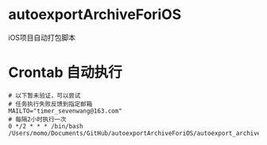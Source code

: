 # autoexportArchiveForiOS
iOS项目自动打包脚本

# Crontab 自动执行
```shell
# 以下暂未验证，可以尝试
# 任务执行失败反馈到指定邮箱
MAILTO="timer_sevenwang@163.com"
# 每隔2小时执行一次
0 */2 * * * /bin/bash /Users/momo/Documents/GitHub/autoexportArchiveForiOS/autoexport_archive.sh
```